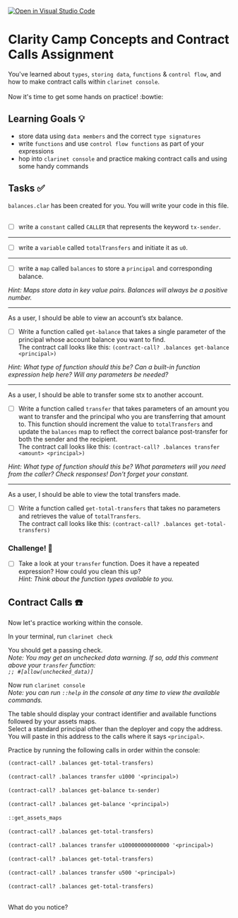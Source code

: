 [![Open in Visual Studio Code](https://classroom.github.com/assets/open-in-vscode-c66648af7eb3fe8bc4f294546bfd86ef473780cde1dea487d3c4ff354943c9ae.svg)](https://classroom.github.com/online_ide?assignment_repo_id=8358195&assignment_repo_type=AssignmentRepo)
# Clarity Camp Concepts and Contract Calls Assignment

You've learned about `types`, `storing data`, `functions` & `control flow`, and how to make contract calls within `clarinet console`. <br><br>
Now it's time to get some hands on practice! :bowtie:

## Learning Goals :bulb:

- store data using `data members` and the correct `type signatures`
- write `functions` and use `control flow functions` as part of your expressions
- hop into `clarinet console` and practice making contract calls and using some handy commands

## Tasks :white_check_mark:

`balances.clar` has been created for you. You will write your code in this file. <br><br>

- [ ] write a `constant` called `CALLER` that represents the keyword `tx-sender`.

---

- [ ] write a `variable` called `totalTransfers` and initiate it as `u0`.

---
 
- [ ] write a `map` called `balances` to store a `principal` and corresponding balance.

*Hint: Maps store data in key value pairs. Balances will always be a positive number.*

---

As a user, I should be able to view an account’s stx balance.
- [ ] Write a function called `get-balance` that takes a single parameter of the principal whose account balance you want to find. <br>
The contract call looks like this: `(contract-call? .balances get-balance <principal>)`

*Hint: What type of function should this be? Can a built-in function expression help here? Will any parameters be needed?*

---

As a user, I should be able to transfer some stx to another account.
- [ ] Write a function called `transfer` that takes parameters of an amount you want to transfer and the principal who you are transferring that amount to.
This function should increment the value to `totalTransfers` and update the `balances` map to reflect the correct balance post-transfer for both the sender and the recipient. <br>
The contract call looks like this: `(contract-call? .balances transfer <amount> <principal>)`

*Hint: What type of function should this be? What parameters will you need from the caller? Check responses! Don't forget your constant.*

---

As a user, I should be able to view the total transfers made.
- [ ] Write a function called `get-total-transfers` that takes no parameters and retrieves the value of `totalTransfers`. <br>
The contract call looks like this: `(contract-call? .balances get-total-transfers)`
  
### Challenge! :muscle:

 - [ ] Take a look at your `transfer` function. Does it have a repeated expression? How could you clean this up?<br>
*Hint: Think about the function types available to you.*

## Contract Calls :telephone:

Now let's practice working within the console.

In your terminal, run `clarinet check`

You should get a passing check.<br>
*Note: You may get an unchecked data warning. If so, add this comment above your `transfer` function: <br>
`;; #[allow(unchecked_data)]`*

Now run `clarinet console`<br>
*Note: you can run `::help` in the console at any time to view the available commands.*

The table should display your contract identifier and available functions followed by your assets maps.<br>
Select a standard principal other than the deployer and copy the address. You will paste in this address to the calls where it says `<principal>`.

Practice by running the following calls in order within the console:

`(contract-call? .balances get-total-transfers)`<br><br>
`(contract-call? .balances transfer u1000 '<principal>)`<br><br>
`(contract-call? .balances get-balance tx-sender)`<br><br>
`(contract-call? .balances get-balance '<principal>)`<br><br>
`::get_assets_maps`<br><br>
`(contract-call? .balances get-total-transfers)`<br><br>
`(contract-call? .balances transfer u100000000000000 '<principal>)`<br><br>
`(contract-call? .balances get-total-transfers)`<br><br>
`(contract-call? .balances transfer u500 '<principal>)`<br><br>
`(contract-call? .balances get-total-transfers)`<br><br>

What do you notice?
